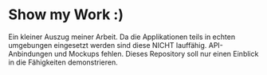 # Show my Work :) 
Ein kleiner Auszug meiner Arbeit. Da die Applikationen teils in echten umgebungen eingesetzt werden sind diese NICHT lauffähig. 
API-Anbindungen und Mockups fehlen. Dieses Repository soll nur einen Einblick in die Fähigkeiten demonstrieren. 

